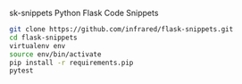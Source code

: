 sk-snippets
Python Flask Code Snippets

```bash
git clone https://github.com/infrared/flask-snippets.git
cd flask-snippets
virtualenv env
source env/bin/activate
pip install -r requirements.pip
pytest
```
